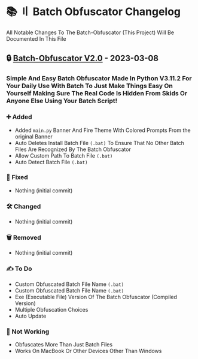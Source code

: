 # 📚 〢 Batch Obfuscator Changelog

All Notable Changes To The Batch-Obfuscator (This Project) Will Be Documented In This File


## 🔒 [Batch-Obfuscator V2.0](https://github.com/DevBubba/Batch-Obfuscator) - 2023-03-08

### Simple And Easy Batch Obfuscator Made In Python V3.11.2 For Your Daily Use With Batch To Just Make Things Easy On Yourself Making Sure The Real Code Is Hidden From Skids Or Anyone Else Using Your Batch Script!

### ➕ Added

- Added `main.py` Banner And Fire Theme With Colored Prompts From the original Banner
- Auto Deletes Install Batch File `(.bat)` To Ensure That No Other Batch Files Are Recognized By The Batch Obfuscator
- Allow Custom Path To Batch File `(.bat)`
- Auto Detect Batch File `(.bat)`


### 🔨 Fixed

- Nothing (initial commit)


### 🛠️ Changed

- Nothing (initial commit)


### 🗑️ Removed

- Nothing (initial commit)


### ✍️ To Do

- Custom Obfuscated Batch File Name `(.bat)`
- Custom Obfuscated Batch File Name `(.bat)`
- Exe (Executable File) Version Of The Batch Obfuscator (Compiled Version)
- Multiple Obfuscation Choices
- Auto Update

### 🚫 Not Working

- Obfuscates More Than Just Batch Files
- Works On MacBook Or Other Devices Other Than Windows
